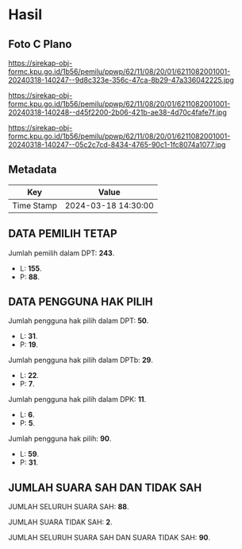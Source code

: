 # Hasil

## Foto C Plano

https://sirekap-obj-formc.kpu.go.id/1b56/pemilu/ppwp/62/11/08/20/01/6211082001001-20240318-140247--9d8c323e-356c-47ca-8b29-47a336042225.jpg

https://sirekap-obj-formc.kpu.go.id/1b56/pemilu/ppwp/62/11/08/20/01/6211082001001-20240318-140248--d45f2200-2b06-421b-ae38-4d70c4fafe7f.jpg

https://sirekap-obj-formc.kpu.go.id/1b56/pemilu/ppwp/62/11/08/20/01/6211082001001-20240318-140247--05c2c7cd-8434-4765-90c1-1fc8074a1077.jpg


## Metadata

| Key        | Value               |
| ---------- | ------------------- |
| Time Stamp | 2024-03-18 14:30:00 |


## DATA PEMILIH TETAP

Jumlah pemilih dalam DPT: **243**.
 * L: **155**.
 * P: **88**.

## DATA PENGGUNA HAK PILIH

Jumlah pengguna hak pilih dalam DPT: **50**.
 * L: **31**.
 * P: **19**.

Jumlah pengguna hak pilih dalam DPTb: **29**.
 * L: **22**.
 * P: **7**.

Jumlah pengguna hak pilih dalam DPK: **11**.
 * L: **6**.
 * P: **5**.

Jumlah pengguna hak pilih: **90**.
 * L: **59**.
 * P: **31**.

## JUMLAH SUARA SAH DAN TIDAK SAH

JUMLAH SELURUH SUARA SAH: **88**.

JUMLAH SUARA TIDAK SAH: **2**.

JUMLAH SELURUH SUARA SAH DAN SUARA TIDAK SAH: **90**.


